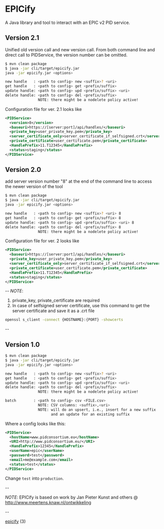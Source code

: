 # EPICify
A Java library and tool to interact with an EPIC v2 PID service.

## Version 2.1
Unified old version call and new version call. From both command line and direct call to PIDService, the version number can be omitted. 

```sh
$ mvn clean package
$ java -jar cli/target/epicify.jar
java -jar epicify.jar <options>

new handle   : <path to config> new <suffix>? <uri>
get handle   : <path to config> get <prefix/suffix>
update handle: <path to config> upd <prefix/suffix> <uri>
delete handle: <path to config> del <prefix/suffix>
               NOTE: there might be a nodelete policy active!

```
Configuration file for ver. 2.1 looks like
```xml
<PIDService>
  <version>8</version>
  <baseuri>https://[server:port]/api/handles/</baseuri>
  <private_key>user_private_key.pem</private_key>
  <server_certificate_only>server_certificate_if_selfsigned.crt</server_certificate_only>
  <private_certificate>user_certificate.pem</private_certificate>
  <HandlePrefix>11.T12345</HandlePrefix>
  <status>staging</status>
</PIDService>
```

## Version 2.0
add server version number "8" at the end of the command line to access the newer version of the tool

```sh
$ mvn clean package
$ java -jar cli/target/epicify.jar
java -jar epicify.jar <options>

new handle   : <path to config> new <suffix>? <uri> 8
get handle   : <path to config> get <prefix/suffix> 8
update handle: <path to config> upd <prefix/suffix> <uri> 8
delete handle: <path to config> del <prefix/suffix> 8
               NOTE: there might be a nodelete policy active!
```

Configuration file for ver. 2 looks like
```xml
<PIDService>
  <baseuri>https://[server:port]/api/handles/</baseuri>
  <private_key>user_private_key.pem</private_key>
  <server_certificate_only>server_certificate_if_selfsigned.crt</server_certificate_only>
  <private_certificate>user_certificate.pem</private_certificate>
  <HandlePrefix>11.T12345</HandlePrefix>
  <status>staging</status>
</PIDService>
```
--
_NOTE_:
1) private_key, private_certificate are required
2) In case of selfsigned server certificate, use this command to get the server certificate and save it as a .crt file 
```sh 
openssl s_client -connect {HOSTNAME}:{PORT} -showcerts 
```
--


## Version 1.0
```sh
$ mvn clean package
$ java -jar cli/target/epicify.jar 
java -jar epicify.jar <options>

new handle   : <path to config> new <suffix>? <uri>
get handle   : <path to config> get <prefix/suffix>
update handle: <path to config> upd <prefix/suffix> <uri>
delete handle: <path to config> del <prefix/suffix>
               NOTE: there might be a nodelete policy active!

batch        : <path to config> csv <FILE.csv>
               NOTE: CSV columns: <suffix>,<uri>
               NOTE: will do an upsert, i.e., insert for a new suffix
                     and an update for an existing suffix
```

Where a config looks like this:

```xml
<PIDService>
  <hostName>www.pidconsortium.eu</hostName>
  <URI>http://www.pidconsortium.eu/</URI>
  <HandlePrefix>12345</HandlePrefix>
  <userName>epic</userName>
  <password>test</password>
  <email>me@example.com</email>
  <status>test</status>
</PIDService>
```

Change ```test``` into ```production```.

--

_NOTE_: EPICify is based on work by Jan Pieter Kunst and others @ http://www.meertens.knaw.nl/ontwikkeling

--

[epicify](http://www.urbandictionary.com/define.php?term=Epicify) (3)

